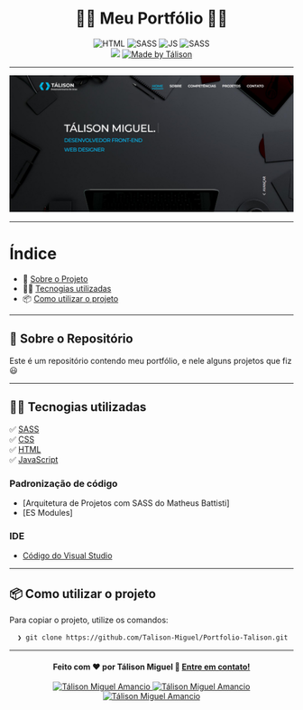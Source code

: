 <h1 align="center">
 👨‍💻 Meu Portfólio 👨‍💻
</h1>

<p align="center">
  <img alt="HTML" src="https://img.shields.io/badge/HTML-37.6%25-orange">
 
  <img alt="SASS" src="https://img.shields.io/badge/SASS-33.6%25-%23DB7093">
  
  <img alt="JS" src="https://img.shields.io/badge/JavaScript-23.5%25-FFD700">
  
  <img alt="SASS" src="https://img.shields.io/badge/ES-Modules25-FFD700">

  <br>
  
  <img src="https://img.shields.io/badge/code%20quality-A-green"/>
  
  <a href="https://www.linkedin.com/in/t%C3%A1lison-miguel/">
    <img alt="Made by Tálison" src="https://img.shields.io/badge/made%20by-talison-red">
  </a>
</p>

---

<p align="center">
  <img alt="Imagem da Aplicação" src="/imgs/tela.jpg" />
</p>

---

#  Índice

- :rocket: [Sobre o Projeto](#rocket-sobre-o-projeto)
- 👨‍💻️ [Tecnogias utilizadas](#%EF%B8%8F-tecnogias-utilizadas)
- 📦️ [Como utilizar o projeto](#%EF%B8%8F-como-utilizar-o-projeto)
---

## :rocket: Sobre o Repositório

Este é um repositório contendo meu portfólio, e nele alguns projetos que fiz 😃

---

## 👨‍💻️ Tecnogias utilizadas

✅ [ SASS ](https://sass-lang.com/install) <br/>
✅ [ CSS ](https://developer.mozilla.org/pt-BR/docs/Web/CSS) <br/>
✅ [ HTML ](https://developer.mozilla.org/pt-BR/docs/Web/HTML) <br/>
✅ [ JavaScript ](https://developer.mozilla.org/pt-BR/docs/Web/JavaScript) <br/>

### Padronização de código

  - [Arquitetura de Projetos com SASS do Matheus Battisti]
  - [ES Modules]

###  IDE

  - [ Código do Visual Studio ](https://code.visualstudio.com/)

---

## 📦️ Como utilizar o projeto

Para copiar o projeto, utilize os comandos:

```bash
  ❯ git clone https://github.com/Talison-Miguel/Portfolio-Talison.git
```

---

<h4 align="center">
  Feito com ❤️ por Tálison Miguel 👋️ <a href="mailto:talisonmiguel84@gmail.com">Entre em contato!</a>
</h4>

<p align="center">

  <a href="https://www.linkedin.com/in/t%C3%A1lison-miguel/">
    <img alt="Tálison Miguel Amancio" src="https://img.shields.io/badge/LinkedIn-Tálison_Miguel-0e76a8?style=flat&logoColor=white&logo=linkedin">
  </a>
  <a href="https://www.facebook.com/profile.php?id=100009099058734">
    <img alt="Tálison Miguel Amancio" src="https://img.shields.io/badge/Facebook-Tálison_Miguel-1778F2?style=flat&logoColor=white&logo=facebook">
  </a>
  <a href="https://www.instagram.com/talison_miguel_00/">
    <img alt="Tálison Miguel Amancio" src="https://img.shields.io/badge/Instagram-@talison__miguel__00-833AB4?style=flat&logoColor=white&logo=instagram">
  </a>
  
</p>


